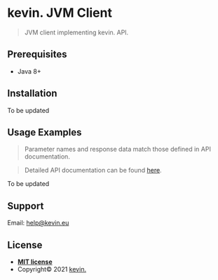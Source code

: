 # kevin. JVM Client

> JVM client implementing kevin. API.

## Prerequisites

- Java 8+

## Installation

To be updated

## Usage Examples

> Parameter names and response data match those defined in API documentation.

> Detailed API documentation can be found <a href="https://docs.kevin.eu/public/platform" target="_blank">here</a>.

To be updated

## Support

Email: help@kevin.eu

## License

- **[MIT license](LICENSE.md)**
- Copyright© 2021 <a href="https://www.kevin.eu/" target="_blank">kevin.</a>
